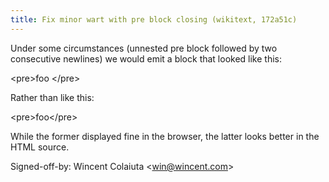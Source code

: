 ```yaml
---
title: Fix minor wart with pre block closing (wikitext, 172a51c)
---
```


Under some circumstances (unnested pre block followed by two consecutive newlines) we would emit a block that looked like this:

&lt;pre&gt;foo &lt;/pre&gt;

Rather than like this:

&lt;pre&gt;foo&lt;/pre&gt;

While the former displayed fine in the browser, the latter looks better in the HTML source.

Signed-off-by: Wincent Colaiuta &lt;win@wincent.com&gt;
